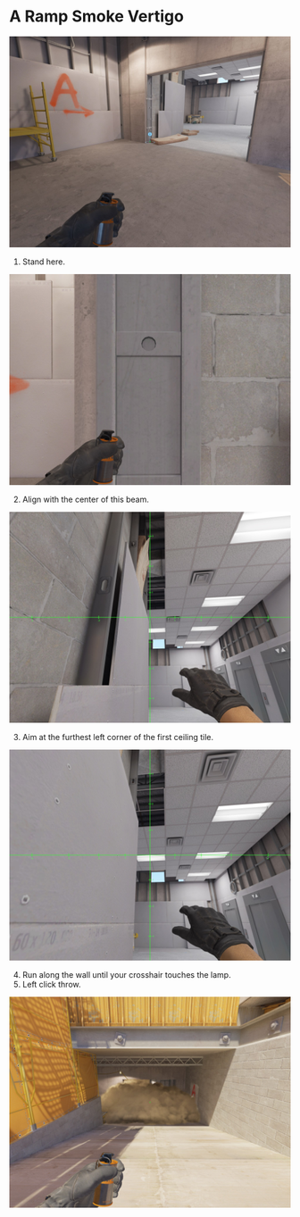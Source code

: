 # A Ramp Smoke Vertigo

![Spot](./pos.jpg)

1. Stand here.

![Align](./align.jpg)

2. Align with the center of this beam.

![Aim](./aim.jpg)

3. Aim at the furthest left corner of the first ceiling tile.

![Run](./run.jpg)

4. Run along the wall until your crosshair touches the lamp.
5. Left click throw.

![Result](./res.jpg)